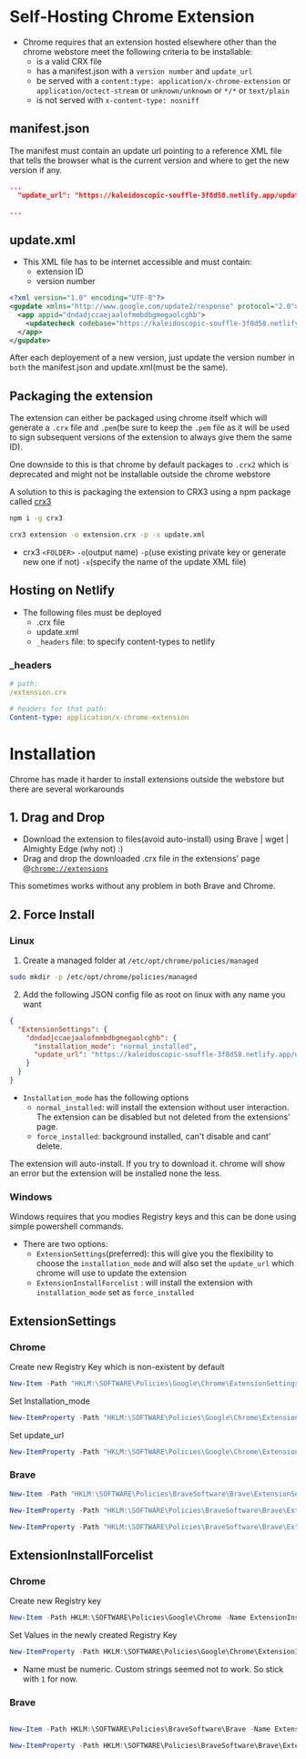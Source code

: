 # Self-Hosting Chrome Extension

- Chrome requires that an extension hosted elsewhere other than the chrome webstore meet the following criteria to be installable:
  - is a valid CRX file
  - has a manifest.json with a `version number` and `update_url`
  - be served with a `content:type: application/x-chrome-extension` or `application/octect-stream` or `unknown/unknown` or `*/*` or `text/plain`
  - is not served with `x-content-type: nosniff`

## manifest.json

The manifest must contain an update url pointing to a reference XML file that tells the browser what is the current version and where to get the new version if any.

```json
...
  "update_url": "https://kaleidoscopic-souffle-3f8d58.netlify.app/update.xml",

...
```

## update.xml

- This XML file has to be internet accessible and must contain:
  - extension ID
  - version number

```xml
<?xml version="1.0" encoding="UTF-8"?>
<gupdate xmlns="http://www.google.com/update2/response" protocol="2.0">
  <app appid="dndadjccaejaalofmmbdbgmegaolcghb">
    <updatecheck codebase="https://kaleidoscopic-souffle-3f8d58.netlify.app/extension.crx" version="0.1"/>
  </app>
</gupdate>
```

After each deployement of a new version, just update the version number in `both` the manifest.json and update.xml(must be the same).

## Packaging the extension

The extension can either be packaged using chrome itself which will generate a `.crx` file and `.pem`(be sure to keep the `.pem` file as it will be used to sign subsequent versions of the extension to always give them the same ID).

One downside to this is that chrome by default packages to `.crx2` which is deprecated and might not be installable outside the chrome webstore

A solution to this is packaging the extension to CRX3 using a npm package called [crx3](https://github.com/ahwayakchih/crx3)

```sh
npm i -g crx3
```

```sh
crx3 extension -o extension.crx -p -x update.xml
```

- crx3 `<FOLDER>` `-o`(output name) `-p`(use existing private key or generate new one if not) `-x`(specify the name of the update XML file)

## Hosting on Netlify

- The following files must be deployed
  - .crx file
  - update.xml
  - `_headers` file: to specify content-types to netlify

### \_headers

```yml
# path:
/extension.crx

# headers for that path:
Content-type: application/x-chrome-extension
```

# Installation

Chrome has made it harder to install extensions outside the webstore but there are several workarounds

## 1. Drag and Drop

- Download the extension to files(avoid auto-install) using Brave | wget | Almighty Edge (why not) :)
- Drag and drop the downloaded .crx file in the extensions' page @[`chrome://extensions`](chrome://extensions)

This sometimes works without any problem in both Brave and Chrome.

## 2. Force Install

### Linux

1. Create a managed folder at `/etc/opt/chrome/policies/managed`

```bash
sudo mkdir -p /etc/opt/chrome/policies/managed
```

2. Add the following JSON config file as root on linux with any name you want

```json
{
  "ExtensionSettings": {
    "dndadjccaejaalofmmbdbgmegaolcghb": {
      "installation_mode": "normal_installed",
      "update_url": "https://kaleidoscopic-souffle-3f8d58.netlify.app/update.xml"
    }
  }
}
```

- `Installation_mode` has the following options
  - `normal_installed`: will install the extension without user interaction. The extension can be disabled but not deleted from the extensions' page.
  - `force_installed`: background installed, can't disable and cant' delete.

The extension will auto-install. If you try to download it. chrome will show an error but the extension will be installed none the less.

### Windows

Windows requires that you modies Registry keys and this can be done using simple powershell commands.

- There are two options:
  - `ExtensionSettings`(preferred): this will give you the flexibility to choose the `installation_mode` and will also set the `update_url` which chrome will use to update the extension
  - `ExtensionInstallForcelist` : will install the extension with `installation_mode` set as `force_installed`

## ExtensionSettings

### Chrome

Create new Registry Key which is non-existent by default

```powershell
New-Item -Path "HKLM:\SOFTWARE\Policies\Google\Chrome\ExtensionSettings\dndadjccaejaalofmmbdbgmegaolcghb" -Force
```

Set Installation_mode

```powershell
New-ItemProperty -Path "HKLM:\SOFTWARE\Policies\Google\Chrome\ExtensionSettings\dndadjccaejaalofmmbdbgmegaolcghb" -Name "installation_mode" -Value "normal_installed" -PropertyType String -Force
```

Set update_url

```powershell
New-ItemProperty -Path "HKLM:\SOFTWARE\Policies\Google\Chrome\ExtensionSettings\dndadjccaejaalofmmbdbgmegaolcghb" -Name "update_url" -Value https://kaleidoscopic-souffle-3f8d58.netlify.app/update.xml -PropertyType String -Force
```

### Brave

```powershell
New-Item -Path "HKLM:\SOFTWARE\Policies\BraveSoftware\Brave\ExtensionSettings\dndadjccaejaalofmmbdbgmegaolcghb" -Force
```

```powershell
New-ItemProperty -Path "HKLM:\SOFTWARE\Policies\BraveSoftware\Brave\ExtensionSettings\dndadjccaejaalofmmbdbgmegaolcghb" -Name "installation_mode" -Value "normal_installed" -PropertyType String -Force
```

```powershell
New-ItemProperty -Path "HKLM:\SOFTWARE\Policies\BraveSoftware\Brave\ExtensionSettings\dndadjccaejaalofmmbdbgmegaolcghb" -Name "update_url" -Value https://kaleidoscopic-souffle-3f8d58.netlify.app/update.xml -PropertyType String -Force
```

## ExtensionInstallForcelist

### Chrome

Create new Registry key

```powershell
New-Item -Path HKLM:\SOFTWARE\Policies\Google\Chrome -Name ExtensionInstallForcelist -Force
```

Set Values in the newly created Registry Key

```powershell
New-ItemProperty -Path HKLM:\SOFTWARE\Policies\Google\Chrome\ExtensionInstallForcelist -Name "1" -Value "dndadjccaejaalofmmbdbgmegaolcghb;https://kaleidoscopic-souffle-3f8d58.netlify.app/update.xml" -Force
```

- Name must be numeric. Custom strings seemed not to work. So stick with `1` for now.

### Brave

```powershell

New-Item -Path HKLM:\SOFTWARE\Policies\BraveSoftware\Brave -Name ExtensionInstallForcelist -Force
```

```powershell
New-ItemProperty -Path HKLM:\SOFTWARE\Policies\BraveSoftware\Brave\ExtensionInstallForcelist -Name "1" -Value "dndadjccaejaalofmmbdbgmegaolcghb;https://kaleidoscopic-souffle-3f8d58.netlify.app/update.xml" -Force
```
